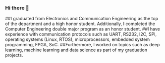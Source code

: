 ### Hi there 👋
##I graduated from Electronics and Communication Engineering as the top of the department and a high honor student. Additionally, I completed the Computer Engineering double major program as an honor student.
##I have experience with communication protocols such as UART, RS232, I2C, SPI, operating systems (Linux, RTOS), microprocessors, embedded system programming, FPGA, SoC.
##Furthermore, I worked on topics such as deep learning, machine learning and data science as part of my graduation projects.
<!--
**mervekarakaya/mervekarakaya** is a ✨ _special_ ✨ repository because its `README.md` (this file) appears on your GitHub profile.

Here are some ideas to get you started:

- 🔭 I’m currently working on ...
- 🌱 I’m currently learning ...
- 👯 I’m looking to collaborate on ...
- 🤔 I’m looking for help with ...
- 💬 Ask me about ...
- 📫 How to reach me: ...
- 😄 Pronouns: ...
- ⚡ Fun fact: ...
-->
